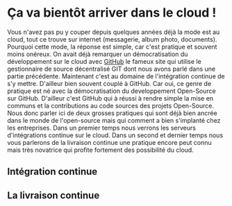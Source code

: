 
# Ça va bientôt arriver dans le cloud !

Vous n'avez pas pu y couper depuis quelques années déjà la mode est au cloud, tout ce trouve sur internet (messagerie, album photo, documents). Pourquoi cette mode, la réponse est simple, car c'est pratique et souvent moins onéreux. On avait déjà remarquer un démocratisation du développement sur le cloud avec [GitHub](http://github.com) le fameux site qui utilise le gestionnaire de source décentralisé GIT dont nous avons parlé dans une partie précédente. Maintenant c'est au domaine de l'intégration continue de s'y mettre. D'ailleur bien souvent couplé à GitHub. Car oui, ce genre de pratique est né avec la démocratisation du developpement Open-Source sur GitHub. D'ailleur c'est GitHub qui à réussi à rendre simple la mise en communs et la contributions au code sources des projets Open-Source. Nous donc parler ici de deux grosses pratiques qui sont déjà bien ancrée dans le monde de l'open-source mais qui comment a bien s'implanté chez les entreprises. Dans un premier temps nous verrons les serveurs d'intégrations continue sur le cloud. Dans un second et dernier temps nous vous parlerons de la livraison continue une pratique encore peut connu mais très novatrice qui profite fortement des possibilité du cloud.

## Intégration continue

## La livraison continue
